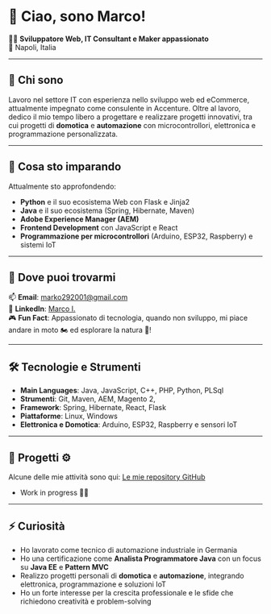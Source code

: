 # 👋 Ciao, sono Marco!
👨‍💻 **Sviluppatore Web, IT Consultant e Maker appassionato**  
📍 Napoli, Italia  

---

## 🚀 Chi sono  
Lavoro nel settore IT con esperienza nello sviluppo web ed eCommerce, attualmente impegnato come consulente in Accenture. Oltre al lavoro, dedico il mio tempo libero a progettare e realizzare progetti innovativi, tra cui progetti di **domotica** e **automazione** con microcontrollori, elettronica e programmazione personalizzata.  

---

## 🌱 Cosa sto imparando  
Attualmente sto approfondendo:  
- **Python** e il suo ecosistema Web con Flask e Jinja2
- **Java** e il suo ecosistema (Spring, Hibernate, Maven)  
- **Adobe Experience Manager (AEM)**  
- **Frontend Development** con JavaScript e React  
- **Programmazione per microcontrollori** (Arduino, ESP32, Raspberry) e sistemi IoT  

---

## 🔗 Dove puoi trovarmi  
📫 **Email**: marko292001@gmail.com  
💼 **LinkedIn**: [Marco I.](https://it.linkedin.com/in/marco-i-7840b8136?trk=people-guest_people_search-card)  
🎮 **Fun Fact**: Appassionato di tecnologia, quando non sviluppo, mi piace andare in moto 🏍️ ed esplorare la natura 🍂!

---

## 🛠️ Tecnologie e Strumenti  
- **Main Languages**: Java, JavaScript, C++, PHP, Python, PLSql  
- **Strumenti**: Git, Maven, AEM, Magento 2,   
- **Framework**: Spring, Hibernate, React, Flask
- **Piattaforme**: Linux, Windows  
- **Elettronica e Domotica**: Arduino, ESP32, Raspberry e sensori IoT  

---

## 📂 Progetti ⚙️
Alcune delle mie attività sono qui: [Le mie repository GitHub](https://github.com/markoiaco)  
 - Work in progress 🚧🚧


---

## ⚡ Curiosità  
- Ho lavorato come tecnico di automazione industriale in Germania  
- Ho una certificazione come **Analista Programmatore Java** con un focus su **Java EE** e **Pattern MVC**  
- Realizzo progetti personali di **domotica** e **automazione**, integrando elettronica, programmazione e soluzioni IoT  
- Ho un forte interesse per la crescita professionale e le sfide che richiedono creatività e problem-solving  
